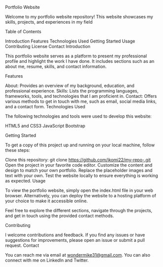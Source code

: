 Portfolio Website

Welcome to my portfolio website repository! This website showcases my skills, projects, and experiences in my field 

Table of Contents

Introduction
Features
Technologies Used
Getting Started
Usage
Contributing
License
Contact
Introduction

This portfolio website serves as a platform to present my professional profile and highlight the work I have done. It includes sections such as an about me, resume, skills, and contact information.

Features

About: Provides an overview of my background, education, and professional experience.
Skills: Lists the programming languages, frameworks, tools, and technologies that I am proficient in.
Contact: Offers various methods to get in touch with me, such as email, social media links, and a contact form.
Technologies Used

The following technologies and tools were used to develop this website:

HTML5 and CSS3
JavaScript
Bootstrap

Getting Started

To get a copy of this project up and running on your local machine, follow these steps:

Clone this repository: git clone https://github.com/ikomi22/my-repo-.git
Open the project in your favorite code editor.
Customize the content and design to match your own portfolio.
Replace the placeholder images and text with your own.
Test the website locally to ensure everything is working as expected.
Usage

To view the portfolio website, simply open the index.html file in your web browser. Alternatively, you can deploy the website to a hosting platform of your choice to make it accessible online.

Feel free to explore the different sections, navigate through the projects, and get in touch using the provided contact methods.

Contributing

I welcome contributions and feedback. If you find any issues or have suggestions for improvements, please open an issue or submit a pull request. 
Contact

You can reach me via email at wondermike31@gmail.com. You can also connect with me on LinkedIn and Twitter.
